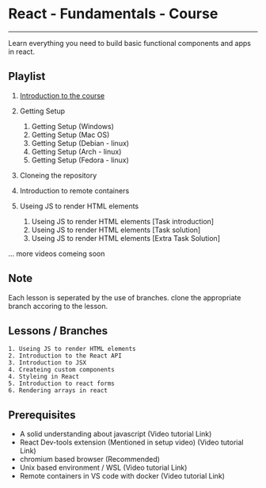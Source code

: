 # React - Fundamentals - Course

---

Learn everything you need to build basic functional components and apps in react.

## Playlist

1. [Introduction to the course](https://github.com/adam-p/markdown-here/wiki/Markdown-Cheatsheet)

2. Getting Setup
   1. Getting Setup (Windows)
   2. Getting Setup (Mac OS)
   3. Getting Setup (Debian - linux)
   4. Getting Setup (Arch - linux)
   5. Getting Setup (Fedora - linux)
3. Cloneing the repository
4. Introduction to remote containers
5. Useing JS to render HTML elements
   1. Useing JS to render HTML elements [Task introduction]
   2. Useing JS to render HTML elements [Task solution]
   3. Useing JS to render HTML elements [Extra Task Solution]

... more videos comeing soon

## Note

Each lesson is seperated by the use of branches. clone the appropriate branch accoring to the lesson.

## Lessons / Branches

    1. Useing JS to render HTML elements
    2. Introduction to the React API
    3. Introduction to JSX
    4. Createing custom components
    4. Styleing in React
    5. Introduction to react forms
    6. Rendering arrays in react

## Prerequisites

- A solid understanding about javascript (Video tutorial Link)
- React Dev-tools extension (Mentioned in setup video) (Video tutorial Link)
- chromium based browser (Recommended)
- Unix based environment / WSL (Video tutorial Link)
- Remote containers in VS code with docker (Video tutorial Link)
